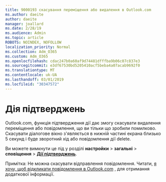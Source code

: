 ```yaml
---
title: 9000193 скасування переміщення або видалення в Outlook.com
ms.author: daeite
author: daeite
manager: joallard
ms.date: 2/28/19
ms.audience: Admin
ms.topic: article
ROBOTS: NOINDEX, NOFOLLOW
localization_priority: Normal
ms.collection: Adm_O365
ms.custom: Adm_O365
ms.openlocfilehash: cdac247b0a60af9d74481dfffba9b06c07c837e3
ms.sourcegitcommit: e3df67530bd5205410acf5beba4a07acab9692f0
ms.translationtype: MT
ms.contentlocale: uk-UA
ms.lasthandoff: 03/01/2019
ms.locfileid: "30347572"
---
```

# <a name="action-confirmations"></a>Дія підтверджень

Outlook.com, функція підтвердження дії дає змогу скасувати видалення переміщення або повідомлення, що ви тільки що зробили помилково. Скасувати діалогове вікно з'являється в нижній частині екрана близько 5 секунд і буде зворотний хід або повідомлення дії delete.

Ви можете вимкнути це під у розділі **настройки** > **загальні** > **сповіщення** > **[Дії підтверджень](https://outlook.live.com/mail/options/general/notifications)**.

Примітка: Не можна скасувати відправлення повідомлення. Читати, [я хочу, щоб відкликати повідомлення в Outlook.com](https://support.office.com/article/c069ddde-5282-4085-8f4c-d7b133324f8a) , для отримання додаткової інформації.